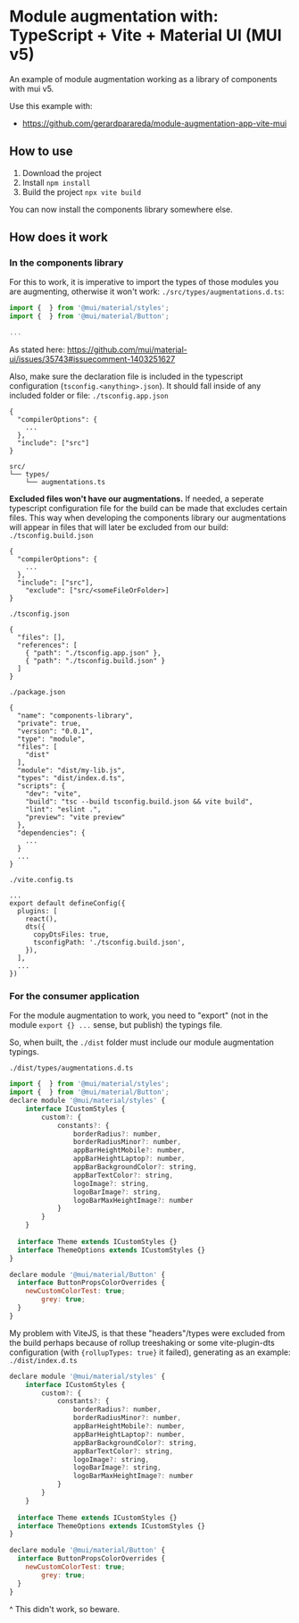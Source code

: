 # Module augmentation with: TypeScript + Vite + Material UI (MUI v5)

An example of module augmentation working as a library of components with mui v5. 

Use this example with:

- https://github.com/gerardparareda/module-augmentation-app-vite-mui

## How to use

1. Download the project
2. Install `npm install`
3. Build the project `npx vite build`

You can now install the components library somewhere else.

## How does it work
### In the components library
For this to work, it is imperative to import the types of those modules you are augmenting, otherwise it won't work:
`./src/types/augmentations.d.ts`:
```js
import {  } from '@mui/material/styles';
import {  } from '@mui/material/Button';

...
```

As stated here: https://github.com/mui/material-ui/issues/35743#issuecomment-1403251627

Also, make sure the declaration file is included in the typescript configuration (`tsconfig.<anything>.json`). It should fall inside of any included folder or file:
`./tsconfig.app.json`
```
{
  "compilerOptions": {
    ...
  },
  "include": ["src"]
}
```
```
src/
└── types/
    └── augmentations.ts
```

**Excluded files won't have our augmentations.** If needed, a seperate typescript configuration file for the build can be made that excludes certain files. This way when developing the components library our augmentations will appear in files that will later be excluded from our build:
`./tsconfig.build.json`
```
{
  "compilerOptions": {
    ...
  },
  "include": ["src"],
	"exclude": ["src/<someFileOrFolder>]
}
```
`./tsconfig.json`
```
{
  "files": [],
  "references": [
    { "path": "./tsconfig.app.json" },
    { "path": "./tsconfig.build.json" }
  ]
}
```
`./package.json`
```
{
  "name": "components-library",
  "private": true,
  "version": "0.0.1",
  "type": "module",
  "files": [
    "dist"
  ],
  "module": "dist/my-lib.js",
  "types": "dist/index.d.ts",
  "scripts": {
    "dev": "vite",
    "build": "tsc --build tsconfig.build.json && vite build",
    "lint": "eslint .",
    "preview": "vite preview"
  },
  "dependencies": {
    ...
  }
  ...
}

```
`./vite.config.ts`
```
...
export default defineConfig({
  plugins: [
    react(),
    dts({
      copyDtsFiles: true,
      tsconfigPath: './tsconfig.build.json', 
    }),
  ],
  ...
})
```

### For the consumer application
For the module augmentation to work, you need to "export" (not in the module `export {} ...` sense, but publish) the typings file.

So, when built, the `./dist` folder must include our module augmentation typings.

`./dist/types/augmentations.d.ts`
```js
import {  } from '@mui/material/styles';
import {  } from '@mui/material/Button';
declare module '@mui/material/styles' {
	interface ICustomStyles {
		custom?: {
			constants?: {
				borderRadius?: number,
				borderRadiusMinor?: number,
				appBarHeightMobile?: number,
				appBarHeightLaptop?: number,
				appBarBackgroundColor?: string,
				appBarTextColor?: string,
				logoImage?: string,
				logoBarImage?: string,
				logoBarMaxHeightImage?: number
			}
		}
	}
  
  interface Theme extends ICustomStyles {}
  interface ThemeOptions extends ICustomStyles {}
}

declare module '@mui/material/Button' {
  interface ButtonPropsColorOverrides {
    newCustomColorTest: true;
		grey: true;
  }
}
```



My problem with ViteJS, is that these "headers"/types were excluded from the build perhaps because of rollup treeshaking or some vite-plugin-dts configuration (with `{rollupTypes: true}` it failed), generating as an example:
`./dist/index.d.ts`
```js
declare module '@mui/material/styles' {
	interface ICustomStyles {
		custom?: {
			constants?: {
				borderRadius?: number,
				borderRadiusMinor?: number,
				appBarHeightMobile?: number,
				appBarHeightLaptop?: number,
				appBarBackgroundColor?: string,
				appBarTextColor?: string,
				logoImage?: string,
				logoBarImage?: string,
				logoBarMaxHeightImage?: number
			}
		}
	}
  
  interface Theme extends ICustomStyles {}
  interface ThemeOptions extends ICustomStyles {}
}

declare module '@mui/material/Button' {
  interface ButtonPropsColorOverrides {
    newCustomColorTest: true;
		grey: true;
  }
}
```
^ This didn't work, so beware.